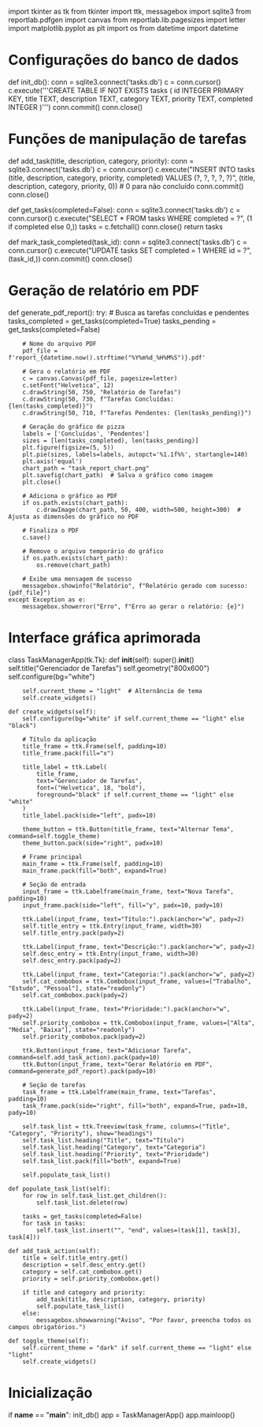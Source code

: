 import tkinter as tk
from tkinter import ttk, messagebox
import sqlite3
from reportlab.pdfgen import canvas
from reportlab.lib.pagesizes import letter
import matplotlib.pyplot as plt
import os
from datetime import datetime

# Configurações do banco de dados
def init_db():
    conn = sqlite3.connect('tasks.db')
    c = conn.cursor()
    c.execute('''CREATE TABLE IF NOT EXISTS tasks (
              id INTEGER PRIMARY KEY,
              title TEXT,
              description TEXT,
              category TEXT,
              priority TEXT,
              completed INTEGER
              )''')
    conn.commit()
    conn.close()

# Funções de manipulação de tarefas
def add_task(title, description, category, priority):
    conn = sqlite3.connect('tasks.db')
    c = conn.cursor()
    c.execute("INSERT INTO tasks (title, description, category, priority, completed) VALUES (?, ?, ?, ?, ?)",
              (title, description, category, priority, 0))  # 0 para não concluído
    conn.commit()
    conn.close()

def get_tasks(completed=False):
    conn = sqlite3.connect('tasks.db')
    c = conn.cursor()
    c.execute("SELECT * FROM tasks WHERE completed = ?", (1 if completed else 0,))
    tasks = c.fetchall()
    conn.close()
    return tasks

def mark_task_completed(task_id):
    conn = sqlite3.connect('tasks.db')
    c = conn.cursor()
    c.execute("UPDATE tasks SET completed = 1 WHERE id = ?", (task_id,))
    conn.commit()
    conn.close()

# Geração de relatório em PDF
def generate_pdf_report():
    try:
        # Busca as tarefas concluídas e pendentes
        tasks_completed = get_tasks(completed=True)
        tasks_pending = get_tasks(completed=False)

        # Nome do arquivo PDF
        pdf_file = f'report_{datetime.now().strftime("%Y%m%d_%H%M%S")}.pdf'

        # Gera o relatório em PDF
        c = canvas.Canvas(pdf_file, pagesize=letter)
        c.setFont("Helvetica", 12)
        c.drawString(50, 750, "Relatório de Tarefas")
        c.drawString(50, 730, f"Tarefas Concluídas: {len(tasks_completed)}")
        c.drawString(50, 710, f"Tarefas Pendentes: {len(tasks_pending)}")

        # Geração do gráfico de pizza
        labels = ['Concluídas', 'Pendentes']
        sizes = [len(tasks_completed), len(tasks_pending)]
        plt.figure(figsize=(5, 5))
        plt.pie(sizes, labels=labels, autopct='%1.1f%%', startangle=140)
        plt.axis('equal')
        chart_path = "task_report_chart.png"
        plt.savefig(chart_path)  # Salva o gráfico como imagem
        plt.close()

        # Adiciona o gráfico ao PDF
        if os.path.exists(chart_path):
            c.drawImage(chart_path, 50, 400, width=500, height=300)  # Ajusta as dimensões do gráfico no PDF

        # Finaliza o PDF
        c.save()

        # Remove o arquivo temporário do gráfico
        if os.path.exists(chart_path):
            os.remove(chart_path)

        # Exibe uma mensagem de sucesso
        messagebox.showinfo("Relatório", f"Relatório gerado com sucesso: {pdf_file}")
    except Exception as e:
        messagebox.showerror("Erro", f"Erro ao gerar o relatório: {e}")

# Interface gráfica aprimorada
class TaskManagerApp(tk.Tk):
    def __init__(self):
        super().__init__()
        self.title("Gerenciador de Tarefas")
        self.geometry("800x600")
        self.configure(bg="white")

        self.current_theme = "light"  # Alternância de tema
        self.create_widgets()

    def create_widgets(self):
        self.configure(bg="white" if self.current_theme == "light" else "black")

        # Título da aplicação
        title_frame = ttk.Frame(self, padding=10)
        title_frame.pack(fill="x")

        title_label = ttk.Label(
            title_frame, 
            text="Gerenciador de Tarefas", 
            font=("Helvetica", 18, "bold"),
            foreground="black" if self.current_theme == "light" else "white"
        )
        title_label.pack(side="left", padx=10)

        theme_button = ttk.Button(title_frame, text="Alternar Tema", command=self.toggle_theme)
        theme_button.pack(side="right", padx=10)

        # Frame principal
        main_frame = ttk.Frame(self, padding=10)
        main_frame.pack(fill="both", expand=True)

        # Seção de entrada
        input_frame = ttk.Labelframe(main_frame, text="Nova Tarefa", padding=10)
        input_frame.pack(side="left", fill="y", padx=10, pady=10)

        ttk.Label(input_frame, text="Título:").pack(anchor="w", pady=2)
        self.title_entry = ttk.Entry(input_frame, width=30)
        self.title_entry.pack(pady=2)

        ttk.Label(input_frame, text="Descrição:").pack(anchor="w", pady=2)
        self.desc_entry = ttk.Entry(input_frame, width=30)
        self.desc_entry.pack(pady=2)

        ttk.Label(input_frame, text="Categoria:").pack(anchor="w", pady=2)
        self.cat_combobox = ttk.Combobox(input_frame, values=["Trabalho", "Estudo", "Pessoal"], state="readonly")
        self.cat_combobox.pack(pady=2)

        ttk.Label(input_frame, text="Prioridade:").pack(anchor="w", pady=2)
        self.priority_combobox = ttk.Combobox(input_frame, values=["Alta", "Média", "Baixa"], state="readonly")
        self.priority_combobox.pack(pady=2)

        ttk.Button(input_frame, text="Adicionar Tarefa", command=self.add_task_action).pack(pady=10)
        ttk.Button(input_frame, text="Gerar Relatório em PDF", command=generate_pdf_report).pack(pady=10)

        # Seção de tarefas
        task_frame = ttk.Labelframe(main_frame, text="Tarefas", padding=10)
        task_frame.pack(side="right", fill="both", expand=True, padx=10, pady=10)

        self.task_list = ttk.Treeview(task_frame, columns=("Title", "Category", "Priority"), show="headings")
        self.task_list.heading("Title", text="Título")
        self.task_list.heading("Category", text="Categoria")
        self.task_list.heading("Priority", text="Prioridade")
        self.task_list.pack(fill="both", expand=True)

        self.populate_task_list()

    def populate_task_list(self):
        for row in self.task_list.get_children():
            self.task_list.delete(row)

        tasks = get_tasks(completed=False)
        for task in tasks:
            self.task_list.insert("", "end", values=(task[1], task[3], task[4]))

    def add_task_action(self):
        title = self.title_entry.get()
        description = self.desc_entry.get()
        category = self.cat_combobox.get()
        priority = self.priority_combobox.get()

        if title and category and priority:
            add_task(title, description, category, priority)
            self.populate_task_list()
        else:
            messagebox.showwarning("Aviso", "Por favor, preencha todos os campos obrigatórios.")

    def toggle_theme(self):
        self.current_theme = "dark" if self.current_theme == "light" else "light"
        self.create_widgets()

# Inicialização
if __name__ == "__main__":
    init_db()
    app = TaskManagerApp()
    app.mainloop()
